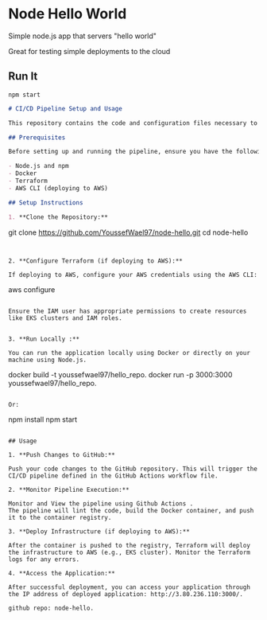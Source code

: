 # Node Hello World

Simple node.js app that servers "hello world"

Great for testing simple deployments to the cloud

## Run It

`npm start`

```markdown
# CI/CD Pipeline Setup and Usage

This repository contains the code and configuration files necessary to set up and run a CI/CD pipeline for a Node.js web application using GitHub Actions, Docker, and Terraform.

## Prerequisites

Before setting up and running the pipeline, ensure you have the following prerequisites installed:

- Node.js and npm
- Docker
- Terraform
- AWS CLI (deploying to AWS)

## Setup Instructions

1. **Clone the Repository:**

   ```
   git clone https://github.com/YoussefWael97/node-hello.git
   cd node-hello
   ```


2. **Configure Terraform (if deploying to AWS):**

   If deploying to AWS, configure your AWS credentials using the AWS CLI:

   ```
   aws configure
   ```

   Ensure the IAM user has appropriate permissions to create resources like EKS clusters and IAM roles.


3. **Run Locally :**

   You can run the application locally using Docker or directly on your machine using Node.js.

   ```
   docker build -t youssefwael97/hello_repo.
   docker run -p 3000:3000 youssefwael97/hello_repo.
   ```

   Or:

   ```
   npm install
   npm start
   ```

## Usage

1. **Push Changes to GitHub:**

   Push your code changes to the GitHub repository. This will trigger the CI/CD pipeline defined in the GitHub Actions workflow file.

2. **Monitor Pipeline Execution:**

  Monitor and View the pipeline using Github Actions .
  The pipeline will lint the code, build the Docker container, and push it to the container registry.

3. **Deploy Infrastructure (if deploying to AWS):**

   After the container is pushed to the registry, Terraform will deploy the infrastructure to AWS (e.g., EKS cluster). Monitor the Terraform logs for any errors.

4. **Access the Application:**

   After successful deployment, you can access your application through the IP address of deployed application: http://3.80.236.110:3000/.

github repo: node-hello.



